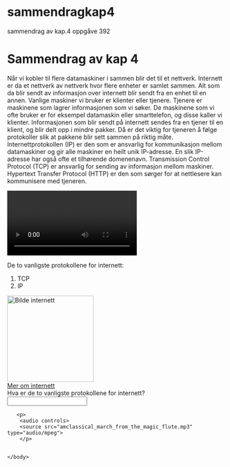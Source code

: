 # sammendragkap4
sammendrag av kap.4 oppgåve  392


<html>
    <head>
       <title>Sammendarg av kapittel 4</title>
       <meta charset="UTF-8">  
    </head>
    <body>
        <h1>Sammendrag av kap 4</h1>
        <p>Når vi kobler til flere datamaskiner i sammen blir det til et nettverk. Internett er da et nettverk av nettverk hvor flere enheter er samlet sammen. Alt som da blir sendt av informasjon over internett blir sendt fra en enhet til en annen. Vanlige maskiner vi bruker er klienter eller tjenere. Tjenere er maskinene som lagrer informasjonen som vi søker. De maskinene som vi ofte bruker er for eksempel datamaskin eller smarttelefon, og disse kaller vi klienter.  Informasjonen som blir sendt på internett sendes fra en tjener til en klient, og blir delt opp i mindre pakker. Då er det viktig for tjeneren å følge protokoller slik at pakkene blir sett sammen på riktig måte. Internettprotokollen (IP) er den som er ansvarlig for kommunikasjon mellom datamaskiner og gir alle maskiner en heilt unik IP-adresse. En slik IP-adresse har også ofte et tilhørende domenenavn. Transmission Control Protocol (TCP) er ansvarlig for sending av informasjon mellom maskiner. Hypertext Transfer Protocol (HTTP) er den som sørger for at nettlesere kan kommunisere med tjeneren. </p> 
        <video width="300" controls>
            <source src="video_nettverk.mp4" type="mp4">
        </video>
        <p>De to vanligste protokollene for internett:</p>
        <ol>
            <li>TCP</li>
            <li>IP</li>
        </ol>
        <img src="http://download.hardware.no/nyheter/images/cern_internett.jpg" alt="Bilde internett" width="200"> <br>
        <a href="https://snl.no/internett"> Mer om internett </a>
         <form method="GET">
            Hva er de to vanligste protokollene for internett?
            <input type="text" name="hvaerdeotovanligsteprotokolleneforinternett?">
        </form>
        
       <p>
        <audio controls>
        <source src="amclassical_march_from_the_magic_flute.mp3" type="audio/mpeg">
        </p> 
            
            
    </body>
    
</html>

